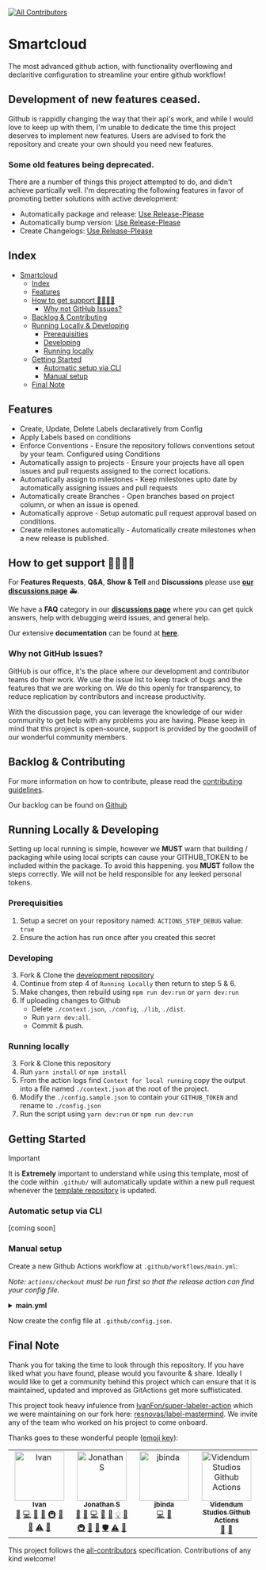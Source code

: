 <!-- @format -->

<!-- ALL-CONTRIBUTORS-BADGE:START - Do not remove or modify this section -->
[![All Contributors](https://img.shields.io/badge/all_contributors-4-orange.svg?style=flat-square)](#contributors-)
<!-- ALL-CONTRIBUTORS-BADGE:END -->

# Smartcloud

The most advanced github action, with functionality overflowing and declaritive configuration to streamline your entire github workflow!

## Development of new features ceased.

Github is rappidly changing the way that their api's work, and while I would love to keep up with them, I'm unable to dedicate the time this project deserves to implement new features. Users are advised to fork the repository and create your own should you need new features. 

### Some old features being deprecated. 
There are a number of things this project attempted to do, and didn't achieve partically well. I'm deprecating the following features in favor of promoting better solutions with active development: 
- Automatically package and release: [Use Release-Please](https://github.com/googleapis/release-please/tree/main)
- Automatically bump version: [Use Release-Please](https://github.com/googleapis/release-please/tree/main)
- Create Changelogs: [Use Release-Please](https://github.com/googleapis/release-please/tree/main)

## Index

<!-- toc -->

- [Smartcloud](#smartcloud)
  - [Index](#index)
  - [Features](#features)
  - [How to get support 👨‍👩‍👧‍👦](#how-to-get-support-)
    - [Why not GitHub Issues?](#why-not-github-issues)
  - [Backlog & Contributing](#backlog--contributing)
  - [Running Locally & Developing](#running-locally--developing)
    - [Prerequisities](#prerequisities)
    - [Developing](#developing)
    - [Running locally](#running-locally)
  - [Getting Started](#getting-started)
    - [Automatic setup via CLI](#automatic-setup-via-cli)
    - [Manual setup](#manual-setup)
  - [Final Note](#final-note)

<!-- tocstop -->

## Features

- Create, Update, Delete Labels declaratively from Config
- Apply Labels based on conditions
- Enforce Conventions - Ensure the repository follows conventions setout by your team. Configured using Conditions
- Automatically assign to projects - Ensure your projects have all open issues and pull requests assigned to the correct locations.
- Automatically assign to milestones - Keep milestones upto date by automatically assigning issues and pull requests
- Automatically create Branches - Open branches based on project column, or when an issue is opened.
- Automatically approve - Setup automatic pull request approval based on conditions.
- Create milestones automatically - Automatically create milestones when a new release is published.

## How to get support 👨‍👩‍👧‍👦

For **Features Requests**, **Q&A**, **Show & Tell** and **Discussions** please use **[our discussions page](https://github.com/resnovas/smartcloud/discussions)** 🚑.

We have a **FAQ** category in our **[discussions page](https://github.com/resnovas/smartcloud/discussions)** where you can get quick answers, help with debugging weird issues, and general help.

Our extensive **documentation** can be found at **[here](https://github.com/resnovas/smartcloud/blob/develop/README.md)**.

### Why not GitHub Issues?

GitHub is our office, it's the place where our development and contributor teams do their work. We use the issue list to keep track of bugs and the features that we are working on. We do this openly for transparency, to reduce replication by contributors and increase productivity.

With the discussion page, you can leverage the knowledge of our wider community to get help with any problems you are having. Please keep in mind that this project is open-source, support is provided by the goodwill of our wonderful community members.

## Backlog & Contributing

For more information on how to contribute, please read the [contributing guidelines](docs/contributing/README.md).

Our backlog can be found on [Github](https://github.com/resnovas/smartcloud/projects/1)

## Running Locally & Developing

Setting up local running is simple, however we **MUST** warn that building / packaging while using local scripts can cause your GITHUB_TOKEN to be included within the package. To avoid this happening. you **MUST** follow the steps correctly. We will not be held responsible for any leeked personal tokens.

### Prerequisities

1. Setup a secret on your repository named: `ACTIONS_STEP_DEBUG` value: `true`
2. Ensure the action has run once after you created this secret

### Developing

3. Fork & Clone the [development repository](https://github.com/resnovas/smartcloud)
4. Continue from step 4 of `Running Locally` then return to step 5 & 6.
5. Make changes, then rebuild using `npm run dev:run` or `yarn dev:run`
6. If uploading changes to Github
   - Delete `./context.json`, `./config`, `./lib`, `./dist`.
   - Run `yarn dev:all`.
   - Commit & push.

### Running locally

3. Fork & Clone this repository
4. Run `yarn install` or `npm install`
5. From the action logs find `Context for local running` copy the output into a file named `./context.json` at the root of the project.
6. Modify the `./config.sample.json` to contain your `GITHUB_TOKEN` and rename to `./config.json`
7. Run the script using `yarn dev:run` or `npm run dev:run`

## Getting Started

> [!IMPORTANT]
> It is **Extremely** important to understand while using this template, most of the code within `.github/` will automatically update within a new pull request whenever the [template repository](https://github.com/resnovas/Universal-GitAction-Workflows) is updated.

### Automatic setup via CLI

[coming soon]

### Manual setup

Create a new Github Actions workflow at `.github/workflows/main.yml`:

_Note: `actions/checkout` must be run first so that the release action can find your config file._

<details>
    <summary><b>main.yml</b></summary>

```yaml
# @format

name: Project Management
on:
  issues:
    types: [opened, edited, closed, reopened]
  pull_request:
    types: [opened, edited, closed, reopened, synchronize]
  project_card:
    types: [created, moved, deleted]
  schedule: [cron: "0 * * * *"]

jobs:
  release-mastermind:
    name: Release Mastermind
    runs-on: ubuntu-latest
    steps:
      - uses: actions/checkout@v2.3.4
      - uses: ./
        with:
          GITHUB_TOKEN: "${{ secrets.BOT_TOKEN }}"
          config: .github/allconfigs.json
```

</details>

Now create the config file at `.github/config.json`.

## Final Note

Thank you for taking the time to look through this repository. If you have liked what you have found, please would you favourite & share. Ideally I would like to get a community behind this project which can ensure that it is maintained, updated and improved as GitActions get more suffisticated.

This project took heavy infulence from [IvanFon/super-labeler-action](https://github.com/IvanFon/super-labeler-action) which we were maintaining on our fork here: [resnovas/label-mastermind](https://github.com/resnovas/label-mastermind). We invite any of the team who worked on his project to come onboard.

Thanks goes to these wonderful people ([emoji key](https://allcontributors.org/docs/en/emoji-key)):

<!-- ALL-CONTRIBUTORS-LIST:START - Do not remove or modify this section -->
<!-- prettier-ignore-start -->
<!-- markdownlint-disable -->
<table>
  <tbody>
    <tr>
      <td align="center" valign="top" width="14.28%"><a href="https://github.com/IvanFon"><img src="https://avatars.githubusercontent.com/u/1174413?v=4?s=100" width="100px;" alt="Ivan"/><br /><sub><b>Ivan</b></sub></a><br /><a href="https://github.com/Resnovas/smartcloud/issues?q=author%3AIvanFon" title="Bug reports">🐛</a> <a href="https://github.com/Resnovas/smartcloud/commits?author=IvanFon" title="Code">💻</a> <a href="#ideas-IvanFon" title="Ideas, Planning, & Feedback">🤔</a> <a href="https://github.com/Resnovas/smartcloud/commits?author=IvanFon" title="Documentation">📖</a> <a href="#infra-IvanFon" title="Infrastructure (Hosting, Build-Tools, etc)">🚇</a> <a href="#maintenance-IvanFon" title="Maintenance">🚧</a> <a href="#projectManagement-IvanFon" title="Project Management">📆</a> <a href="https://github.com/Resnovas/smartcloud/commits?author=IvanFon" title="Tests">⚠️</a> <a href="#tool-IvanFon" title="Tools">🔧</a></td>
      <td align="center" valign="top" width="14.28%"><a href="https://keybase.io/TGTGamer"><img src="https://avatars.githubusercontent.com/u/11413796?v=4?s=100" width="100px;" alt="Jonathan S"/><br /><sub><b>Jonathan S</b></sub></a><br /><a href="#question-TGTGamer" title="Answering Questions">💬</a> <a href="https://github.com/Resnovas/smartcloud/issues?q=author%3ATGTGamer" title="Bug reports">🐛</a> <a href="https://github.com/Resnovas/smartcloud/commits?author=TGTGamer" title="Code">💻</a> <a href="#design-TGTGamer" title="Design">🎨</a> <a href="https://github.com/Resnovas/smartcloud/commits?author=TGTGamer" title="Documentation">📖</a> <a href="#example-TGTGamer" title="Examples">💡</a> <a href="#ideas-TGTGamer" title="Ideas, Planning, & Feedback">🤔</a> <a href="#infra-TGTGamer" title="Infrastructure (Hosting, Build-Tools, etc)">🚇</a> <a href="#maintenance-TGTGamer" title="Maintenance">🚧</a> <a href="#projectManagement-TGTGamer" title="Project Management">📆</a> <a href="#security-TGTGamer" title="Security">🛡️</a> <a href="https://github.com/Resnovas/smartcloud/commits?author=TGTGamer" title="Tests">⚠️</a> <a href="#tool-TGTGamer" title="Tools">🔧</a></td>
      <td align="center" valign="top" width="14.28%"><a href="https://github.com/jbinda"><img src="https://avatars.githubusercontent.com/u/21242757?v=4?s=100" width="100px;" alt="jbinda"/><br /><sub><b>jbinda</b></sub></a><br /><a href="https://github.com/Resnovas/smartcloud/commits?author=jbinda" title="Code">💻</a> <a href="#maintenance-jbinda" title="Maintenance">🚧</a></td>
      <td align="center" valign="top" width="14.28%"><a href="https://github.com/VidendumStudios"><img src="https://avatars.githubusercontent.com/u/68557851?v=4?s=100" width="100px;" alt="Videndum Studios Github Actions"/><br /><sub><b>Videndum Studios Github Actions</b></sub></a><br /><a href="#projectManagement-VidendumStudios" title="Project Management">📆</a> <a href="#tool-VidendumStudios" title="Tools">🔧</a></td>
    </tr>
  </tbody>
</table>

<!-- markdownlint-restore -->
<!-- prettier-ignore-end -->

<!-- ALL-CONTRIBUTORS-LIST:END -->

This project follows the [all-contributors](https://github.com/all-contributors/all-contributors) specification. Contributions of any kind welcome!
